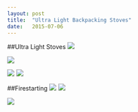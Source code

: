 ```yaml
---
layout: post
title:  "Ultra Light Backpacking Stoves"
date:   2015-07-06
---
```

##Ultra Light Stoves
<a href="http://www.amazon.com/gp/product/B00BVOMDS6/ref=as_li_tl?ie=UTF8&camp=1789&creative=390957&creativeASIN=B00BVOMDS6&linkCode=as2&tag=nutrio-20&linkId=KBNOOSGXHK46WPSI"><img border="0" src="http://ws-na.amazon-adsystem.com/widgets/q?_encoding=UTF8&ASIN=B00BVOMDS6&Format=_SL250_&ID=AsinImage&MarketPlace=US&ServiceVersion=20070822&WS=1&tag=nutrio-20" ></a><img src="http://ir-na.amazon-adsystem.com/e/ir?t=nutrio-20&l=as2&o=1&a=B00BVOMDS6" width="1" height="1" border="0" alt="" style="border:none !important; margin:0px !important;" />

<a href="http://www.amazon.com/gp/product/B003DKK7MA/ref=as_li_tl?ie=UTF8&camp=1789&creative=390957&creativeASIN=B003DKK7MA&linkCode=as2&tag=nutrio-20&linkId=EB2V7P3B5A2DKBX7"><img border="0" src="http://ws-na.amazon-adsystem.com/widgets/q?_encoding=UTF8&ASIN=B003DKK7MA&Format=_SL250_&ID=AsinImage&MarketPlace=US&ServiceVersion=20070822&WS=1&tag=nutrio-20" ></a><img src="http://ir-na.amazon-adsystem.com/e/ir?t=nutrio-20&l=as2&o=1&a=B003DKK7MA" width="1" height="1" border="0" alt="" style="border:none !important; margin:0px !important;" />

<a href="http://www.amazon.com/gp/product/B00CGTWYIY/ref=as_li_tl?ie=UTF8&camp=1789&creative=390957&creativeASIN=B00CGTWYIY&linkCode=as2&tag=nutrio-20&linkId=RQ55VGDQBWA2SNL4"><img border="0" src="http://ws-na.amazon-adsystem.com/widgets/q?_encoding=UTF8&ASIN=B00CGTWYIY&Format=_SL250_&ID=AsinImage&MarketPlace=US&ServiceVersion=20070822&WS=1&tag=nutrio-20" ></a><img src="http://ir-na.amazon-adsystem.com/e/ir?t=nutrio-20&l=as2&o=1&a=B00CGTWYIY" width="1" height="1" border="0" alt="" style="border:none !important; margin:0px !important;" />
<a href="http://www.amazon.com/gp/product/B008NOYQ6E/ref=as_li_tl?ie=UTF8&camp=1789&creative=390957&creativeASIN=B008NOYQ6E&linkCode=as2&tag=nutrio-20&linkId=VH6FIM6KX4F2A4E5"><img border="0" src="http://ws-na.amazon-adsystem.com/widgets/q?_encoding=UTF8&ASIN=B008NOYQ6E&Format=_SL110_&ID=AsinImage&MarketPlace=US&ServiceVersion=20070822&WS=1&tag=nutrio-20" ></a><img src="http://ir-na.amazon-adsystem.com/e/ir?t=nutrio-20&l=as2&o=1&a=B008NOYQ6E" width="1" height="1" border="0" alt="" style="border:none !important; margin:0px !important;" />

##Firestarting
<a href="http://www.amazon.com/gp/product/B001E7S5BO/ref=as_li_tl?ie=UTF8&camp=1789&creative=390957&creativeASIN=B001E7S5BO&linkCode=as2&tag=nutrio-20&linkId=VQWZJUCEMYCF2ONP"><img border="0" src="http://ws-na.amazon-adsystem.com/widgets/q?_encoding=UTF8&ASIN=B001E7S5BO&Format=_SL110_&ID=AsinImage&MarketPlace=US&ServiceVersion=20070822&WS=1&tag=nutrio-20" ></a><img src="http://ir-na.amazon-adsystem.com/e/ir?t=nutrio-20&l=as2&o=1&a=B001E7S5BO" width="1" height="1" border="0" alt="" style="border:none !important; margin:0px !important;" />
<a href="http://www.amazon.com/gp/product/B001E7S5BO/ref=as_li_tl?ie=UTF8&camp=1789&creative=390957&creativeASIN=B001E7S5BO&linkCode=as2&tag=nutrio-20&linkId=VQWZJUCEMYCF2ONP"><img border="0" src="http://ws-na.amazon-adsystem.com/widgets/q?_encoding=UTF8&ASIN=B001E7S5BO&Format=_SL110_&ID=AsinImage&MarketPlace=US&ServiceVersion=20070822&WS=1&tag=nutrio-20" ></a><img src="http://ir-na.amazon-adsystem.com/e/ir?t=nutrio-20&l=as2&o=1&a=B001E7S5BO" width="1" height="1" border="0" alt="" style="border:none !important; margin:0px !important;" />

<a href="http://www.amazon.com/gp/product/B007CP6UK0/ref=as_li_tl?ie=UTF8&camp=1789&creative=390957&creativeASIN=B007CP6UK0&linkCode=as2&tag=nutrio-20&linkId=64PSFMLD45MW4YEA"><img border="0" src="http://ws-na.amazon-adsystem.com/widgets/q?_encoding=UTF8&ASIN=B007CP6UK0&Format=_SL110_&ID=AsinImage&MarketPlace=US&ServiceVersion=20070822&WS=1&tag=nutrio-20" ></a><img src="http://ir-na.amazon-adsystem.com/e/ir?t=nutrio-20&l=as2&o=1&a=B007CP6UK0" width="1" height="1" border="0" alt="" style="border:none !important; margin:0px !important;" />
